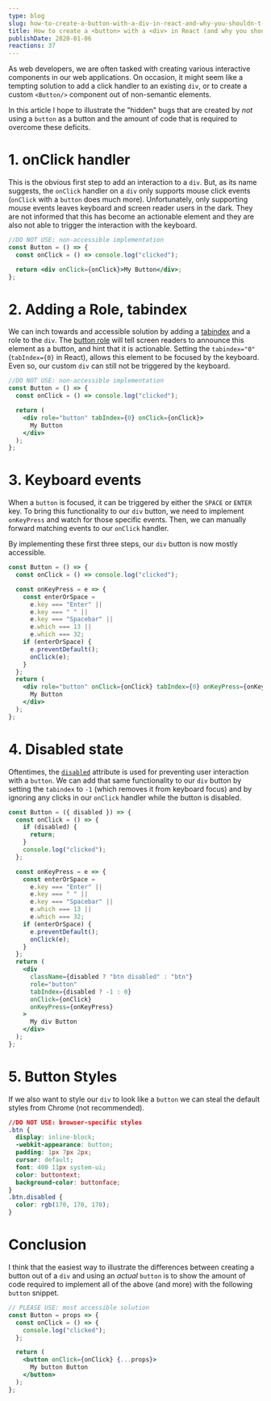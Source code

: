```yaml
---
type: blog
slug: how-to-create-a-button-with-a-div-in-react-and-why-you-shouldn-t-1743
title: How to create a <button> with a <div> in React (and why you shouldn't)
publishDate: 2020-01-06
reactions: 37
---
```


As web developers, we are often tasked with creating various interactive components in our web applications. On occasion, it might seem like a tempting solution to add a click handler to an existing `div`, or to create a custom `<Button/>` component out of non-semantic elements.

In this article I hope to illustrate the "hidden" bugs that are created by _not_ using a `button` as a button and the amount of code that is required to overcome these deficits.

# 1. onClick handler

This is the obvious first step to add an interaction to a `div`. But, as its name suggests, the `onClick` handler on a `div` only supports mouse click events (`onClick` with a `button` does much more). Unfortunately, only supporting mouse events leaves keyboard and screen reader users in the dark. They are not informed that this has become an actionable element and they are also not able to trigger the interaction with the keyboard.

```jsx
//DO NOT USE: non-accessible implementation
const Button = () => {
  const onClick = () => console.log("clicked");

  return <div onClick={onClick}>My Button</div>;
};
```

# 2. Adding a Role, tabindex

We can inch towards and accessible solution by adding a [tabindex](https://developer.mozilla.org/en-US/docs/Web/HTML/Global_attributes/tabindex) and a role to the `div`. The [button role](https://developer.mozilla.org/en-US/docs/Web/Accessibility/ARIA/Roles/button_role) will tell screen readers to announce this element as a button, and hint that it is actionable. Setting the `tabindex="0"` (`tabIndex={0}` in React), allows this element to be focused by the keyboard. Even so, our custom `div` can still not be triggered by the keyboard.

```jsx
//DO NOT USE: non-accessible implementation
const Button = () => {
  const onClick = () => console.log("clicked");

  return (
    <div role="button" tabIndex={0} onClick={onClick}>
      My Button
    </div>
  );
};
```

# 3. Keyboard events

When a `button` is focused, it can be triggered by either the `SPACE` or `ENTER` key. To bring this functionality to our `div` button, we need to implement `onKeyPress` and watch for those specific events. Then, we can manually forward matching events to our `onClick` handler.

By implementing these first three steps, our `div` button is now mostly accessible.

```jsx
const Button = () => {
  const onClick = () => console.log("clicked");

  const onKeyPress = e => {
    const enterOrSpace =
      e.key === "Enter" ||
      e.key === " " ||
      e.key === "Spacebar" ||
      e.which === 13 ||
      e.which === 32;
    if (enterOrSpace) {
      e.preventDefault();
      onClick(e);
    }
  };
  return (
    <div role="button" onClick={onClick} tabIndex={0} onKeyPress={onKeyPress}>
      My Button
    </div>
  );
};
```

# 4. Disabled state

Oftentimes, the [`disabled`](https://developer.mozilla.org/en-US/docs/Web/HTML/Attributes/disabled) attribute is used for preventing user interaction with a `button`. We can add that same functionality to our `div` button by setting the `tabindex` to `-1` (which removes it from keyboard focus) and by ignoring any clicks in our `onClick` handler while the button is disabled.

```jsx
const Button = ({ disabled }) => {
  const onClick = () => {
    if (disabled) {
      return;
    }
    console.log("clicked");
  };

  const onKeyPress = e => {
    const enterOrSpace =
      e.key === "Enter" ||
      e.key === " " ||
      e.key === "Spacebar" ||
      e.which === 13 ||
      e.which === 32;
    if (enterOrSpace) {
      e.preventDefault();
      onClick(e);
    }
  };
  return (
    <div
      className={disabled ? "btn disabled" : "btn"}
      role="button"
      tabIndex={disabled ? -1 : 0}
      onClick={onClick}
      onKeyPress={onKeyPress}
    >
      My div Button
    </div>
  );
};
```

# 5. Button Styles

If we also want to style our `div` to look like a `button` we can steal the default styles from Chrome (not recommended).

```css
//DO NOT USE: browser-specific styles
.btn {
  display: inline-block;
  -webkit-appearance: button;
  padding: 1px 7px 2px;
  cursor: default;
  font: 400 11px system-ui;
  color: buttontext;
  background-color: buttonface;
}
.btn.disabled {
  color: rgb(170, 170, 170);
}
```

# Conclusion

I think that the easiest way to illustrate the differences between creating a button out of a `div` and using an _actual_ `button` is to show the amount of code required to implement all of the above (and more) with the following `button` snippet.

```jsx
// PLEASE USE: most accessible solution
const Button = props => {
  const onClick = () => {
    console.log("clicked");
  };

  return (
    <button onClick={onClick} {...props}>
      My button Button
    </button>
  );
};
```
